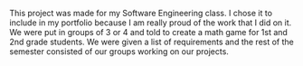 This project was made for my Software Engineering class. I chose it to include in my portfolio because I am really proud of the work that I did on it. We were put in groups of 3 or 4 and told to create a math game for 1st and 2nd grade students. We were given a list of requirements and the rest of the semester consisted of our groups working on our projects.
